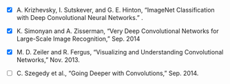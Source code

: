 - [x] A. Krizhevsky, I. Sutskever, and G. E. Hinton, “ImageNet Classification with Deep Convolutional Neural Networks.” .

- [x] K. Simonyan and A. Zisserman, “Very Deep Convolutional Networks for Large-Scale Image Recognition,” Sep. 2014

- [x] M. D. Zeiler and R. Fergus, “Visualizing and Understanding Convolutional Networks,” Nov. 2013.

- [ ] C. Szegedy et al., “Going Deeper with Convolutions,” Sep. 2014.
